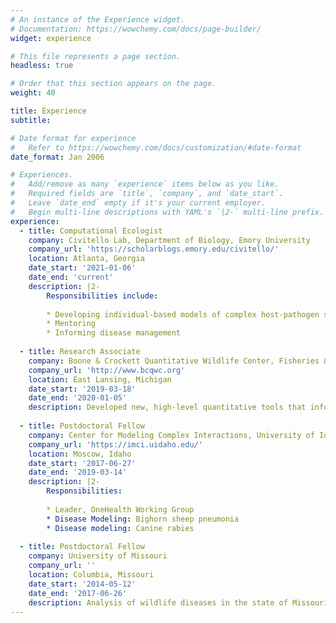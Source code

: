 ```yaml
---
# An instance of the Experience widget.
# Documentation: https://wowchemy.com/docs/page-builder/
widget: experience

# This file represents a page section.
headless: true

# Order that this section appears on the page.
weight: 40

title: Experience
subtitle:

# Date format for experience
#   Refer to https://wowchemy.com/docs/customization/#date-format
date_format: Jan 2006

# Experiences.
#   Add/remove as many `experience` items below as you like.
#   Required fields are `title`, `company`, and `date_start`.
#   Leave `date_end` empty if it's your current employer.
#   Begin multi-line descriptions with YAML's `|2-` multi-line prefix.
experience:
  - title: Computational Ecologist
    company: Civitello Lab, Department of Biology, Emory University
    company_url: 'https://scholarblogs.emory.edu/civitello/'
    location: Atlanta, Georgia
    date_start: '2021-01-06'
    date_end: 'current'
    description: |2-
        Responsibilities include:
        
        * Developing individual-based models of complex host-pathogen systems
        * Mentoring
        * Informing disease management
        
  - title: Research Associate
    company: Boone & Crockett Quantitative Wildlife Center, Fisheries & Wildlife, Michigan State University
    company_url: 'http://www.bcqwc.org'
    location: East Lansing, Michigan
    date_start: '2019-03-18'
    date_end: '2020-01-05'
    description: Developed new, high-level quantitative tools that informed wildlife disease management in Michigan and elsewhere. Specific focus was on chronic wasting disease    (CWD), an emerging disease of white-tailed deer. E.g.  https://rpubs.com/anyadoc/OvCWD_APR 
    
  - title: Postdoctoral Fellow
    company: Center for Modeling Complex Interactions, University of Idaho
    company_url: 'https://imci.uidaho.edu/'
    location: Moscow, Idaho
    date_start: '2017-06-27'
    date_end: '2019-03-14'
    description: |2-
        Responsibilities:
        
        * Leader, OneHealth Working Group
        * Disease Modeling: Bighorn sheep pneumonia
        * Disease modeling: Canine rabies
    
  - title: Postdoctoral Fellow
    company: University of Missouri
    company_url: ''
    location: Columbia, Missouri
    date_start: '2014-05-12'
    date_end: '2017-06-26'
    description: Analysis of wildlife diseases in the state of Missouri. Specific focus on CWD in white-tailed deer. Developed a model-based framework to support                     surveillance and management of CWD.
---
```

